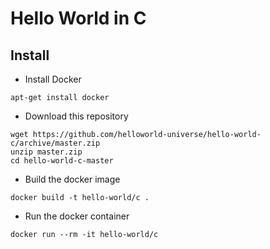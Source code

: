 # Hello World in C

## Install
- Install Docker
```
apt-get install docker
```
- Download this repository
```
wget https://github.com/helloworld-universe/hello-world-c/archive/master.zip
unzip master.zip
cd hello-world-c-master
```
- Build the docker image
```
docker build -t hello-world/c .
```
- Run the docker container
```
docker run --rm -it hello-world/c
```
